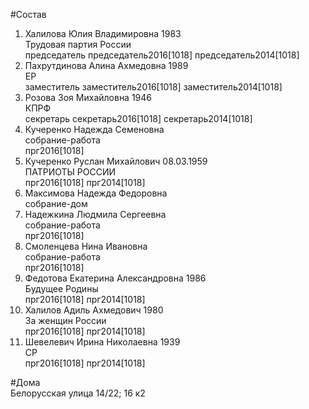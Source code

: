 #Состав  
1. Халилова Юлия Владимировна 1983  
    Трудовая партия России  
    председатель председатель2016[1018] председатель2014[1018]  
2. Пахрутдинова Алина Ахмедовна 1989  
    ЕР  
    заместитель заместитель2016[1018] заместитель2014[1018]  
3. Розова Зоя Михайловна 1946  
    КПРФ  
    секретарь секретарь2016[1018] секретарь2014[1018]  
4. Кучеренко Надежда Семеновна  
    собрание-работа  
    прг2016[1018]  
5. Кучеренко Руслан Михайлович 08.03.1959  
    ПАТРИОТЫ РОССИИ  
    прг2016[1018] прг2014[1018]  
6. Максимова Надежда Федоровна  
    собрание-дом  
7. Надежкина Людмила Сергеевна  
    собрание-работа  
    прг2016[1018]  
8. Смоленцева Нина Ивановна  
    собрание-работа  
    прг2016[1018]  
9. Федотова Екатерина Александровна 1986  
    Будущее Родины  
    прг2016[1018] прг2014[1018]  
10. Халилов Адиль Ахмедович 1980  
    За женщин России  
    прг2016[1018] прг2014[1018]  
11. Шевелевич Ирина Николаевна 1939  
    СР  
    прг2016[1018] прг2014[1018]  
  
#Дома  
Белорусская улица 14/22; 16 к2  
  
